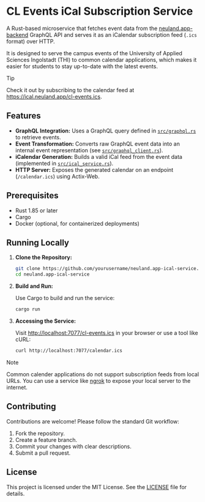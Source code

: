 # CL Events iCal Subscription Service

A Rust-based microservice that fetches event data from the [neuland.app-backend](https://github.com/neuland-ingolstadt/neuland.app-backend) GraphQL API and serves it as an iCalendar subscription feed (`.ics` format) over HTTP.

It is designed to serve the campus events of the University of Applied Sciences Ingolstadt (THI) to common calendar applications, which makes it easier for students to stay up-to-date with the latest events.

> [!TIP]
> Check it out by subscribing to the calendar feed at https://ical.neuland.app/cl-events.ics.

## Features

- **GraphQL Integration:** Uses a GraphQL query defined in [`src/graphql.rs`](src/graphql.rs) to retrieve events.
- **Event Transformation:** Converts raw GraphQL event data into an internal event representation (see [`src/graphql_client.rs`](src/graphql_client.rs)).
- **iCalendar Generation:** Builds a valid iCal feed from the event data (implemented in [`src/ical_service.rs`](src/ical_service.rs)).
- **HTTP Server:** Exposes the generated calendar on an endpoint (`/calendar.ics`) using Actix-Web.

## Prerequisites

- Rust 1.85 or later
- Cargo
- Docker (optional, for containerized deployments)

## Running Locally

1. **Clone the Repository:**

   ```sh
   git clone https://github.com/yourusername/neuland.app-ical-service.git
   cd neuland.app-ical-service
   ```

2. **Build and Run:**

   Use Cargo to build and run the service:

   ```sh
   cargo run
   ```

3. **Accessing the Service:**

   Visit [http://localhost:7077/cl-events.ics](http://localhost:7077/cl-events.ics) in your browser or use a tool like cURL:

   ```sh
   curl http://localhost:7077/calendar.ics
   ```

> [!NOTE]  
> Common calender applications do not support subscription feeds from local URLs. You can use a service like [ngrok](https://ngrok.com/) to expose your local server to the internet.

## Contributing

Contributions are welcome! Please follow the standard Git workflow:

1. Fork the repository.
2. Create a feature branch.
3. Commit your changes with clear descriptions.
4. Submit a pull request.

## License

This project is licensed under the MIT License. See the [LICENSE](LICENSE) file for details.
